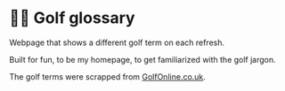 # 🏌️‍♂️ Golf glossary

Webpage that shows a different golf term on each refresh. 

Built for fun, to be my homepage, to get familiarized with the golf jargon.

The golf terms were scrapped from [GolfOnline.co.uk](https://www.golfonline.co.uk/golf-glossary).
